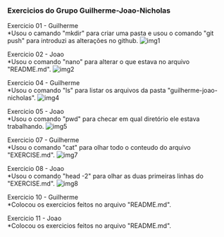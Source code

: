 ### Exercicios do Grupo Guilherme-Joao-Nicholas

Exercicio 01 - Guilherme <br>
*Usou o camando "mkdir" para criar uma pasta e usou o comando "git push" para introduzi as alterações no github.
![img1](https://github.com/cachapo22/web-development-101/blob/master/2.0.0-linux-and-bash/2.1.0-exercises/2.1.1-2022/guilherme-joao-nicholas/imagens/comandos1.png?raw=true)

Exercicio 02 - Joao <br>
*Usou o comando "nano" para alterar o que estava no arquivo "README.md".
![img2](https://github.com/cachapo22/web-development-101/blob/master/2.0.0-linux-and-bash/2.1.0-exercises/2.1.1-2022/guilherme-joao-nicholas/imagens/comandos2.png?raw=true)

Exercicio 04 - Guilherme <br>
*Usou o comando "ls" para listar os arquivos da pasta "guilherme-joao-nicholas".
![img4](https://github.com/cachapo22/web-development-101/blob/master/2.0.0-linux-and-bash/2.1.0-exercises/2.1.1-2022/guilherme-joao-nicholas/imagens/comandos4.png?raw=true)

Exercicio 05 - Joao <br>
*Usou o comando "pwd" para checar em qual diretório ele estava trabalhando.
![img5](https://github.com/cachapo22/web-development-101/blob/master/2.0.0-linux-and-bash/2.1.0-exercises/2.1.1-2022/guilherme-joao-nicholas/imagens/comandos5.png?raw=true)

Exercicio 07 - Guilherme <br>
*Usou o comando "cat" para olhar todo o conteudo do arquivo "EXERCISE.md".
![img7](https://github.com/cachapo22/web-development-101/blob/master/2.0.0-linux-and-bash/2.1.0-exercises/2.1.1-2022/guilherme-joao-nicholas/imagens/comandos7.png?raw=true)

Exercicio 08 - Joao <br>
*Usou o comando "head -2" para olhar as duas primeiras linhas do "EXERCISE.md".
![img8](https://github.com/cachapo22/web-development-101/blob/master/2.0.0-linux-and-bash/2.1.0-exercises/2.1.1-2022/guilherme-joao-nicholas/imagens/comandos8..png?raw=true)

Exercicio 10 - Guilherme <br>
*Colocou os exercicios feitos no arquivo "README.md".

Exercicio 11 - Joao <br>
*Colocou os exercicios feitos no arquivo "README.md".

